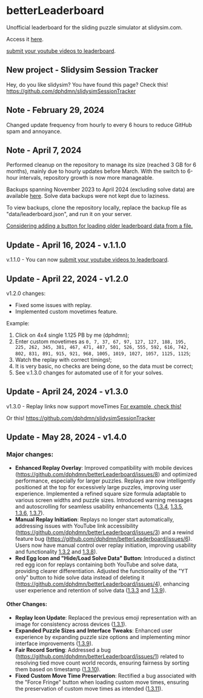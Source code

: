 # betterLeaderboard
Unofficial leaderboard for the sliding puzzle simulator at slidysim.com. 

Access it [here](https://dphdmn.github.io/betterLeaderboard/).

[submit your youtube videos to leaderboard](https://docs.google.com/forms/d/e/1FAIpQLSd14jEa6wVTrRkgiuEBKdC8nvdU4JjRfVuOIuPTtkl1zzzKxA/viewform).

## New project - Slidysim Session Tracker
Hey, do you like slidysim? You have found this page? Check this! https://github.com/dphdmn/slidysimSessionTracker

## Note - February 29, 2024
Changed update frequency from hourly to every 6 hours to reduce GitHub spam and annoyance.

## Note - April 7, 2024
Performed cleanup on the repository to manage its size (reached 3 GB for 6 months), mainly due to hourly updates before March. With the switch to 6-hour intervals, repository growth is now more manageable.

Backups spanning November 2023 to April 2024 (excluding solve data) are available [here](https://drive.google.com/file/d/1dzUc0bwpY4PUppNLjEXhW1WWHCu7CL-V/view?usp=sharing). Solve data backups were not kept due to laziness.

To view backups, clone the repository locally, replace the backup file as "data/leaderboard.json", and run it on your server.

[Considering adding a button for loading older leaderboard data from a file.](https://github.com/dphdmn/betterLeaderboard/issues/9)

## Update - April 16, 2024 - v.1.1.0
v.1.1.0 - You can now [submit your youtube videos to leaderboard](https://docs.google.com/forms/d/e/1FAIpQLSd14jEa6wVTrRkgiuEBKdC8nvdU4JjRfVuOIuPTtkl1zzzKxA/viewform).

## Update - April 22, 2024 - v1.2.0
v1.2.0 changes:
- Fixed some issues with replay. 
- Implemented custom movetimes feature.

Example:

1) Click on 4x4 single 1.125 PB by me (dphdmn);
2) Enter custom movetimes as ``0, 7, 37, 67, 97, 127, 127, 188, 195, 225, 262, 345, 381, 467, 471, 487, 501, 526, 555, 592, 616, 742, 802, 831, 891, 915, 921, 968, 1005, 1019, 1027, 1057, 1125, 1125``;
3) Watch the replay with correct timings!;
4) It is very basic, no checks are being done, so the data must be correct;
5) See v.1.3.0 changes for automated use of it for your solves.

## Update - April 24, 2024 - v1.3.0
v1.3.0 - Replay links now support moveTimes [For example, check this!](https://github.com/dphdmn/getLatestSolve/tree/main)

Or this!  https://github.com/dphdmn/slidysimSessionTracker

## Update - May 28, 2024 - v1.4.0

### Major changes:
- **Enhanced Replay Overlay**: Improved compatibility with mobile devices (https://github.com/dphdmn/betterLeaderboard/issues/8) and optimized performance, especially for larger puzzles. Replays are now intelligently positioned at the top for excessively large puzzles, improving user experience. Implemented a refined square size formula adaptable to various screen widths and puzzle sizes. Introduced warning messages and autoscrolling for seamless usability enhancements ([1.3.4](https://github.com/dphdmn/betterLeaderboard/commit/739d168502dad2892eac13476877a97c1bcdb3d1), [1.3.5](https://github.com/dphdmn/betterLeaderboard/commit/713bc840148a830e5e758571fbe996ee3bfe96b6), [1.3.6](https://github.com/dphdmn/betterLeaderboard/commit/c337baabd7b7b3e560213946e5021211c21b804b), [1.3.7](https://github.com/dphdmn/betterLeaderboard/commit/249c22e29cec345361d02810e221553187caef0e)).
- **Manual Replay Initiation**: Replays no longer start automatically, addressing issues with YouTube link accessibility (https://github.com/dphdmn/betterLeaderboard/issues/3) and a rewind feature bug (https://github.com/dphdmn/betterLeaderboard/issues/6). Users now have manual control over replay initiation, improving usability and functionality [1.3.2](https://github.com/dphdmn/betterLeaderboard/commit/93e395edb549bdda7c0a57c2fcbe222ff7285e22) and [1.3.8](https://github.com/dphdmn/betterLeaderboard/commit/1fdfe18d19a04f5f78a39ea4a7216909b704996c)).
- **Red Egg Icon and "Hide/Load Solve Data" Button**: Introduced a distinct red egg icon for replays containing both YouTube and solve data, providing clearer differentiation. Adjusted the functionality of the "YT only" button to hide solve data instead of deleting it (https://github.com/dphdmn/betterLeaderboard/issues/4), enhancing user experience and retention of solve data ([1.3.3](https://github.com/dphdmn/betterLeaderboard/commit/374acba4d34ec8ca5e0e86068423894ddfbeeae9) and [1.3.9](https://github.com/dphdmn/betterLeaderboard/commit/47f56395882efadfe834d2b2099109ab76bb0021)).

#### Other Changes:
- **Replay Icon Update**: Replaced the previous emoji representation with an image for consistency across devices ([1.3.1](https://github.com/dphdmn/betterLeaderboard/commit/b90c7ad6d43cc65575e0ae8958bda34a872fe18a)).
- **Expanded Puzzle Sizes and Interface Tweaks**: Enhanced user experience by expanding puzzle size options and implementing minor interface improvements ([1.3.9](https://github.com/dphdmn/betterLeaderboard/commit/47f56395882efadfe834d2b2099109ab76bb0021)).
- **Fair Record Sorting**: Addressed a bug (https://github.com/dphdmn/betterLeaderboard/issues/1) related to resolving tied move count world records, ensuring fairness by sorting them based on timestamp ([1.3.10](https://github.com/dphdmn/betterLeaderboard/commit/c56911fdb6940536f656438129614ba0085dbb1a)).
- **Fixed Custom Move Time Preservation**: Rectified a bug associated with the "Force Fringe" button when loading custom move times, ensuring the preservation of custom move times as intended ([1.3.11](https://github.com/dphdmn/betterLeaderboard/commit/07c24a937113e0a8ede7d4d7319508691b8d1779)).
